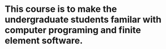 # This course is to make the undergraduate students familar with computer programing and finite element software.
